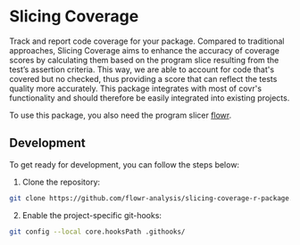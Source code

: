 # Slicing Coverage

Track and report code coverage for your package. Compared to traditional approaches,
Slicing Coverage aims to enhance the accuracy of coverage scores by calculating them
based on the program slice resulting from the test’s assertion criteria. This way, we
are able to account for code that's covered but no checked, thus providing a score
that can reflect the tests quality more accurately. This package integrates with most
of covr's functionality and should therefore be easily integrated into existing projects.

To use this package, you also need the program slicer [flowr](https://github.com/flowr-analysis/flowr).

## Development
To get ready for development, you can follow the steps below:
1. Clone the repository:
```bash
git clone https://github.com/flowr-analysis/slicing-coverage-r-package.git
```
2. Enable the project-specific git-hooks:
```bash
git config --local core.hooksPath .githooks/
```
